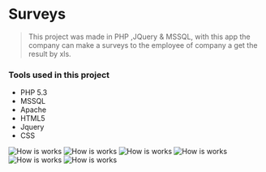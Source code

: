 # Surveys

> This project was made in PHP ,JQuery & MSSQL, with this app the company can make a surveys to the employee of company a get the result by xls.

### Tools used in this project

- PHP 5.3
- MSSQL
- Apache
- HTML5
- Jquery
- CSS

![How is works](https://github.com/ArmandAguilar/surveys/blob/master/Diagrama/login.png)
![How is works](https://github.com/ArmandAguilar/surveys/blob/master/Diagrama/screen_1.png)
![How is works](https://github.com/ArmandAguilar/surveys/blob/master/Diagrama/screen_2.png)
![How is works](https://github.com/ArmandAguilar/surveys/blob/master/Diagrama/screen_3.png)
![How is works](https://github.com/ArmandAguilar/surveys/blob/master/Diagrama/screen_4.png)
![How is works](https://github.com/ArmandAguilar/surveys/blob/master/Diagrama/screen_5.png)


